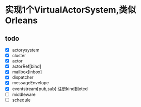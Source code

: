 # 实现1个VirtualActorSystem,类似Orleans
## todo
- [X] actorysystem
- [X] cluster
- [X] actor
- [X] actorRef[bind]
- [X] mailbox[inbox]
- [X] dispatcher
- [X] messageEnvelope
- [X] eventstream[pub,sub]:注册kind到etcd
- [ ] middleware
- [ ] schedule
